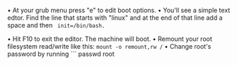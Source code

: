 • At your grub menu press "e" to edit boot options.
• You'll see a simple text edtor.  Find the line that starts with "linux" and at the end of that line add a space and then ```
init=/bin/bash.```

• Hit F10 to exit the editor.  The machine will boot.
• Remount your root filesystem read/write like this:
```mount -o remount,rw /```
• Change root's password by running ```
passwd root